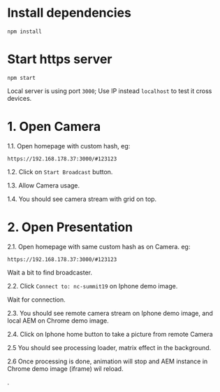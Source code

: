 # Install dependencies
```
npm install
```

# Start https server
```
npm start
```

Local server is using port `3000`;
Use IP instead `localhost` to test it cross devices.

# 1. Open Camera

1.1. Open homepage with custom hash, eg:
```
https://192.168.178.37:3000/#123123
```
1.2. Click on `Start Broadcast` button.

1.3. Allow Camera usage.

1.4. You should see camera stream with grid on top.

# 2. Open Presentation

2.1. Open homepage with same custom hash as on Camera. eg:
```
https://192.168.178.37:3000/#123123
```
Wait a bit to find broadcaster.

2.2. Click `Connect to: nc-summit19` on Iphone demo image.

Wait for connection.

2.3. You should see remote camera stream on Iphone demo image, and local AEM on Chrome demo image.

2.4. Click on Iphone home button to take a picture from remote Camera

2.5 You should see processing loader, matrix effect in the background.

2.6 Once processing is done, animation will stop and AEM instance in Chrome demo image (iframe) wil reload.

.